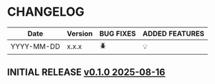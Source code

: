# CHANGELOG

| Date       | Version | BUG FIXES | ADDED FEATURES |
|------------|---------|-----------|----------------|
| YYYY-MM-DD | x.x.x   | 🪲        | 💡             |


## INITIAL RELEASE [v0.1.0 2025-08-16]()